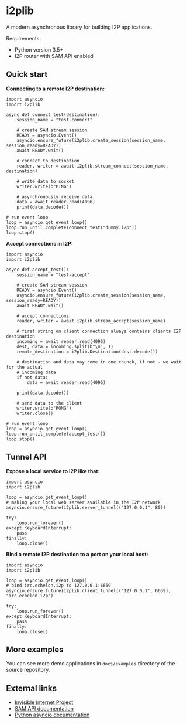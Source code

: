 i2plib
======

A modern asynchronous library for building I2P applications. 

Requirements:

- Python version 3.5+ 
- I2P router with SAM API enabled

Quick start
-----------

**Connecting to a remote I2P destination:**

```python3
import asyncio
import i2plib

async def connect_test(destination):
    session_name = "test-connect"

    # create SAM stream session
    READY = asyncio.Event()
    asyncio.ensure_future(i2plib.create_session(session_name, session_ready=READY))
    await READY.wait()

    # connect to destination
    reader, writer = await i2plib.stream_connect(session_name, destination)

    # write data to socket
    writer.write(b"PING")

    # asynchronously receive data
    data = await reader.read(4096)
    print(data.decode())

# run event loop
loop = asyncio.get_event_loop()
loop.run_until_complete(connect_test("dummy.i2p"))
loop.stop()
```

**Accept connections in I2P:**

```python3
import asyncio
import i2plib

async def accept_test():
    session_name = "test-accept"

    # create SAM stream session
    READY = asyncio.Event()
    asyncio.ensure_future(i2plib.create_session(session_name, session_ready=READY))
    await READY.wait()

    # accept connections
    reader, writer = await i2plib.stream_accept(session_name)
    
    # first string on client connection always contains clients I2P destination
    incoming = await reader.read(4096)
    dest, data = incoming.split(b"\n", 1)
    remote_destination = i2plib.Destination(dest.decode())

    # destination and data may come in one chunck, if not - we wait for the actual
    # incoming data
    if not data:
        data = await reader.read(4096)

    print(data.decode())

    # send data to the client
    writer.write(b"PONG")
    writer.close()

# run event loop
loop = asyncio.get_event_loop()
loop.run_until_complete(accept_test())
loop.stop()
```

Tunnel API
----------

**Expose a local service to I2P like that:**

```python3
import asyncio
import i2plib

loop = asyncio.get_event_loop()
# making your local web server available in the I2P network
asyncio.ensure_future(i2plib.server_tunnel(("127.0.0.1", 80))

try:
    loop.run_forever()
except KeyboardInterrupt:
    pass
finally:
    loop.close()
```

**Bind a remote I2P destination to a port on your local host:**

```python3
import asyncio
import i2plib

loop = asyncio.get_event_loop()
# bind irc.echelon.i2p to 127.0.0.1:6669
asyncio.ensure_future(i2plib.client_tunnel(("127.0.0.1", 6669), "irc.echelon.i2p")

try:
    loop.run_forever()
except KeyboardInterrupt:
    pass
finally:
    loop.close()
```

More examples
-------------

You can see more demo applications in `docs/examples` directory of the source repository.

External links
--------------

* [Invisible Internet Project](https://geti2p.net/en/)
* [SAM API documentation](https://geti2p.net/en/docs/api/samv3)
* [Python asyncio documentation](https://docs.python.org/3/library/asyncio.html)
